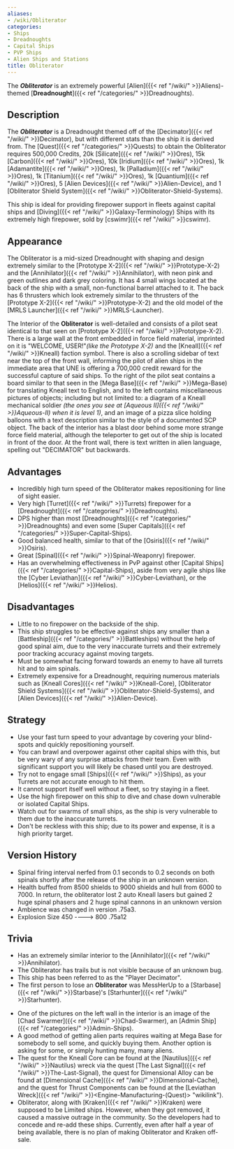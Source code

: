 ```yaml
---
aliases:
- /wiki/Obliterator
categories:
- Ships
- Dreadnoughts
- Capital Ships
- PVP Ships
- Alien Ships and Stations
title: Obliterator
---
```


The **_Obliterator_** is an extremely powerful [Alien]({{< ref "/wiki/" >}}Aliens)-themed [**Dreadnought**]({{< ref "/categories/" >}}Dreadnoughts).

## Description

The **_Obliterator_** is a Dreadnought themed off of the [Decimator]({{< ref "/wiki/" >}}Decimator), but with different stats than the ship it is derived from. The [Quest]({{< ref "/categories/" >}}Quests) to obtain the Obliterator requires 500,000 Credits, 20k [Silicate]({{< ref "/wiki/" >}}Ores), 15k [Carbon]({{< ref "/wiki/" >}}Ores), 10k [Iridium]({{< ref "/wiki/" >}}Ores), 1k [Adamantite]({{< ref "/wiki/" >}}Ores), 1k [Palladium]({{< ref "/wiki/" >}}Ores), 1k [Titanium]({{< ref "/wiki/" >}}Ores), 1k [Quantium]({{< ref "/wiki/" >}}Ores), 5 [Alien Devices]({{< ref "/wiki/" >}}Alien-Device), and 1 [Obliterator Shield System]({{< ref "/wiki/" >}}Obliterator-Shield-Systems).

This ship is ideal for providing firepower support in fleets against capital ships and [Diving]({{< ref "/wiki/" >}}Galaxy-Terminology) Ships with its extremely high firepower, sold by [cswimr]({{< ref "/wiki/" >}}cswimr).

## Appearance

The Obliterator is a mid-sized Dreadnought with shaping and design extremely similar to the [Prototype X-2]({{< ref "/wiki/" >}}Prototype-X-2) and the [Annihilator]({{< ref "/wiki/" >}}Annihilator), with neon pink and green outlines and dark grey coloring. It has 4 small wings located at the back of the ship with a small, non-functional barrel attached to it. The back has 6 thrusters which look extremely similar to the thrusters of the [Prototype X-2]({{< ref "/wiki/" >}}Prototype-X-2) and the old model of the [MRLS Launcher]({{< ref "/wiki/" >}}MRLS-Launcher).

The Interior of the **Obliterator** is well-detailed and consists of a pilot seat identical to that seen on [Prototype X-2]({{< ref "/wiki/" >}}Prototype-X-2). There is a large wall at the front embedded in force field material, imprinted on it is "WELCOME, USER!"_(like the Prototype X-2)_ and the [Kneall]({{< ref "/wiki/" >}}Kneall) faction symbol. There is also a scrolling sidebar of text near the top of the front wall, informing the pilot of alien ships in the immediate area that UNE is offering a 700,000 credit reward for the successful capture of said ships. To the right of the pilot seat contains a board similar to that seen in the [Mega Base]({{< ref "/wiki/" >}}Mega-Base) for translating Kneall text to English, and to the left contains miscellaneous pictures of objects; including but not limited to: a diagram of a Kneall mechanical soldier _(the ones you see at [Aqueous II]({{< ref "/wiki/" >}}Aqueous-II) when it is level 1)_, and an image of a pizza slice holding balloons with a text description similar to the style of a documented SCP object. The back of the interior has a blast door behind some more strange force field material, although the teleporter to get out of the ship is located in front of the door. At the front wall, there is text written in alien language, spelling out "DECIMATOR" but backwards.

## Advantages

- Incredibly high turn speed of the Obliterator makes repositioning for line of sight easier.
- Very high [Turret]({{< ref "/wiki/" >}}Turrets) firepower for a [Dreadnought]({{< ref "/categories/" >}}Dreadnoughts).
- DPS higher than most [Dreadnoughts]({{< ref "/categories/" >}}Dreadnoughts) and even some [Super Capitals]({{< ref "/categories/" >}}Super-Capital-Ships).
- Good balanced health, similar to that of the [Osiris]({{< ref "/wiki/" >}}Osiris).
- Great [Spinal]({{< ref "/wiki/" >}}Spinal-Weaponry) firepower.
- Has an overwhelming effectiveness in PvP against other [Capital Ships]({{< ref "/categories/" >}}Capital-Ships), aside from very agile ships like the [Cyber Leviathan]({{< ref "/wiki/" >}}Cyber-Leviathan), or the [Helios]({{< ref "/wiki/" >}}Helios).

## Disadvantages

- Little to no firepower on the backside of the ship.
- This ship struggles to be effective against ships any smaller than a [Battleship]({{< ref "/categories/" >}}Battleships) without the help of good spinal aim, due to the very inaccurate turrets and their extremely poor tracking accuracy against moving targets.
- Must be somewhat facing forward towards an enemy to have all turrets hit and to aim spinals.
- Extremely expensive for a Dreadnought, requiring numerous materials such as [Kneall Cores]({{< ref "/wiki/" >}}Kneall-Core), [Obliterator Shield Systems]({{< ref "/wiki/" >}}Obliterator-Shield-Systems), and [Alien Devices]({{< ref "/wiki/" >}}Alien-Device).

## Strategy

- Use your fast turn speed to your advantage by covering your blind-spots and quickly repositioning yourself.
- You can brawl and overpower against other capital ships with this, but be very wary of any surprise attacks from their team. Even with significant support you will likely be chased until you are destroyed.
- Try not to engage small [Ships]({{< ref "/wiki/" >}}Ships), as your Turrets are not accurate enough to hit them.
- It cannot support itself well without a fleet, so try staying in a fleet.
- Use the high firepower on this ship to dive and chase down vulnerable or isolated Capital Ships.
- Watch out for swarms of small ships, as the ship is very vulnerable to them due to the inaccurate turrets.
- Don't be reckless with this ship; due to its power and expense, it is a high priority target.

## Version History 

- Spinal firing interval nerfed from 0.1 seconds to 0.2 seconds on both spinals shortly after the release of the ship in an unknown version.
- Health buffed from 8500 shields to 9000 shields and hull from 6000 to 7000. In return, the obliterator lost 2 auto Kneall lasers but gained 2 huge spinal phasers and 2 huge spinal cannons in an unknown version
- Ambience was changed in version .75a3.
- Explosion Size 450 ----> 800 .75a12

## Trivia

- Has an extremely similar interior to the [Annihilator]({{< ref "/wiki/" >}}Annihilator).
- The Obliterator has trails but is not visible because of an unknown bug.
- This ship has been referred to as the "Player Decimator".
- The first person to lose an **Obliterator** was MessHerUp to a [Starbase]({{< ref "/wiki/" >}}Starbase)'s [Starhunter]({{< ref "/wiki/" >}}Starhunter).

<!-- -->

- One of the pictures on the left wall in the interior is an image of the [Chad Swarmer]({{< ref "/wiki/" >}}Chad-Swarmer), an [Admin Ship]({{< ref "/categories/" >}}Admin-Ships).
- A good method of getting alien parts requires waiting at Mega Base for somebody to sell some, and quickly buying them. Another option is asking for some, or simply hunting many, many aliens.
- The quest for the Kneall Core can be found at the [Nautilus]({{< ref "/wiki/" >}}Nautilus) wreck via the quest [The Last Signal]({{< ref "/wiki/" >}}The-Last-Signal), the quest for Dimensional Alloy can be found at [Dimensional Cache]({{< ref "/wiki/" >}}Dimensional-Cache), and the quest for Thrust Components can be found at the [Leviathan Wreck]({{< ref "/wiki/" >}}<Engine-Manufacturing-(Quest)> "wikilink").
- Obliterator, along with [Kraken]({{< ref "/wiki/" >}}Kraken) were supposed to be Limited ships. However, when they got removed, it caused a massive outrage in the community. So the developers had to concede and re-add these ships. Currently, even after half a year of being available, there is no plan of making Obliterator and Kraken off-sale.